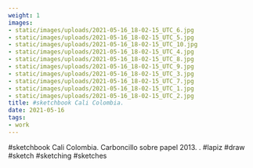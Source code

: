 ```yaml
---
weight: 1
images:
- static/images/uploads/2021-05-16_18-02-15_UTC_6.jpg
- static/images/uploads/2021-05-16_18-02-15_UTC_5.jpg
- static/images/uploads/2021-05-16_18-02-15_UTC_10.jpg
- static/images/uploads/2021-05-16_18-02-15_UTC_4.jpg
- static/images/uploads/2021-05-16_18-02-15_UTC_8.jpg
- static/images/uploads/2021-05-16_18-02-15_UTC_9.jpg
- static/images/uploads/2021-05-16_18-02-15_UTC_3.jpg
- static/images/uploads/2021-05-16_18-02-15_UTC_7.jpg
- static/images/uploads/2021-05-16_18-02-15_UTC_1.jpg
- static/images/uploads/2021-05-16_18-02-15_UTC_2.jpg
title: #sketchbook Cali Colombia.
date: 2021-05-16
tags:
- work
---
```


#sketchbook Cali Colombia.
Carboncillo sobre papel
2013.
.
#lapiz  #draw  #sketch #sketching #sketches
